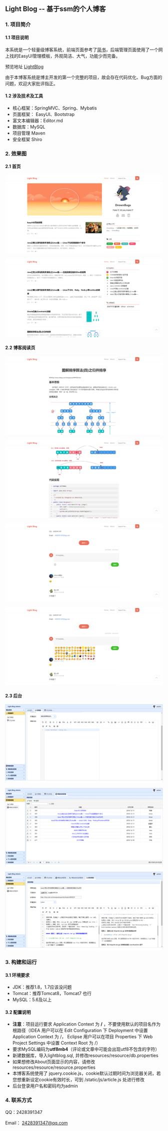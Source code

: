 ## Light Blog -- 基于ssm的个人博客

### 1. 项目简介

#### 1.1 项目说明

本系统是一个轻量级博客系统，前端页面参考了[简书](http://www.jianshu.com)，后端管理页面使用了一个网上找的EasyUI管理模板，外观简洁、大气，功能少而完备。

预览地址 [LightBlog](http://2w6f8c.top)

由于本博客系统是博主开发的第一个完整的项目，故会存在代码优化、Bug方面的问题，欢迎大家批评指正。

#### 1.2 涉及技术及工具

- 核心框架：SpringMVC、Spring、Mybatis
- 页面框架： EasyUI、Bootstrap
- 富文本编辑器：Editor.md
- 数据库：MySQL
- 项目管理 Maven
- 安全框架 Shiro

### 2. 效果图

#### 2.1 首页
![](src/main/webapp/static/userImage/2018/12/12/0543d8c7-e474-416c-9a04-67e111413943.png)

![](src/main/webapp/static/userImage/2018/12/12/2ec76380-ab24-49c7-a06e-40126fdf4b9b.png)

#### 2.2 博客阅读页
![](src/main/webapp/static/userImage/2018/12/12/020952e2-8d65-4d86-9ff1-05413bc05b25.png)

![](src/main/webapp/static/userImage/2018/12/12/0e233407-175d-4609-a03f-95fa6efbe624.png)

![](src/main/webapp/static/userImage/2018/12/12/fb460853-2e4f-48ed-a90a-bbcbe2d38917.png)

![](src/main/webapp/static/userImage/2018/12/12/46fb1e9f-c8d5-47a3-a608-f4b4607e9146.png)
#### 2.3 后台
![](src/main/webapp/static/userImage/2018/12/12/96cdc8c4-f5f3-4d57-8ab5-6922da05d60a.png)

![](src/main/webapp/static/userImage/2018/12/12/918dcfe5-4343-4a6a-ad44-6b0ad6093c38.png)

![](src/main/webapp/static/userImage/2018/12/12/d3b1328d-2e30-43b1-85d8-d615fbd03740.png)
### 3. 构建和运行

#### 3.1 环境要求

- JDK：推荐1.8，1.7应该没问题
- Tomcat：推荐Tomcat8，Tomcat7 也行
- MySQL：5.6及以上

#### 3.2 配置说明

- **注意**：项目运行要求 Application Context 为 **/** ，不要使用默认的项目名作为根路径（IDEA 用户可以在 Edit Configuration 下 Deployment 中设置 Application Context 为 /， Eclipse 用户可以在项目 Properties 下 Web Project Settings 中设置 Context Root 为 /）
- 要求MySQL编码为**utf8mb4**（评论或文章中可能会出现utf8不包含的字符）
- 新建数据库，导入lightblog.sql, 并修改resources/resource/db.properties
- 如果想修改About页面显示的内容，请修改resources/resource/resource.properties
- 本博客系统使用了 jquery.cookie.js，cookie默认过期时间为浏览器关闭，若您想重新设定cookie有效时长，可到 /static/js/article.js 处进行修改
- 后台登录用户名和密码均为admin

### 4. 联系方式

QQ：2428391347

Email： 2428391347@qq.com
